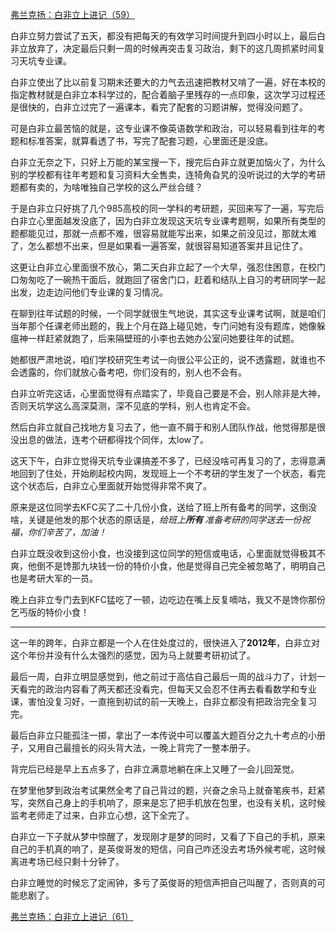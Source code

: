 <p></p><a href="https://zhuanlan.zhihu.com/p/102153383" data-draft-node="block" data-draft-type="link-card" data-image="https://pic2.zhimg.com/v2-09dc8c2f67456ee1acb4ad255d6d0061_180x120.jpg" data-image-width="919" data-image-height="292" class="internal">弗兰克扬：白非立上进记（59）</a><p>白非立努力尝试了五天，都没有把每天的有效学习时间提升到四小时以上，最后白非立放弃了，决定最后只剩一周的时候再突击复习政治，剩下的这几周抓紧时间复习天坑专业课。</p><p>白非立使出了比以前复习期末还要大的力气去迅速把教材又啃了一遍，好在本校的指定教材就是白非立本科学过的，配合着脑子里残存的一点印象，这次学习过程还是很快的，白非立过完了一遍课本，看完了配套的习题讲解，觉得没问题了。</p><p>可是白非立最苦恼的就是，这专业课不像英语数学和政治，可以轻易看到往年的考题和标准答案，就算看透了书，写完了配套习题，心里面还是没底。</p><p>白非立无奈之下，只好上万能的某宝搜一下，搜完后白非立就更加恼火了，为什么别的学校都有往年考题和复习资料大全售卖，连犄角旮旯的没听说过的大学的考研题都有卖的，为啥唯独自己学校的这么严丝合缝？</p><p>于是白非立只好挑了几个985高校的同一学科的考研题，买回来写了一遍，写完后白非立心里面越发没底了，因为白非立发现这天坑专业课考题啊，如果所有类型的题都能见过，那就一点都不难，很容易就能写出来，如果之前没见过，那就太难了，怎么都想不出来，但是如果看一遍答案，就很容易知道答案并且记住了。</p><p>这更让白非立心里面很不放心，第二天白非立起了一个大早，强忍住困意，在校门口匆匆吃了一碗热干面后，就跑回了宿舍门口，赶着和结队上自习的考研同学一起出发，边走边问他们专业课的复习情况。</p><p>在聊到往年试题的时候，一个同学就很生气地说，其实这专业课考试啊，就是咱们当年那个任课老师出题的，我上个月在路上碰见她，专门问她有没有题库，她像躲瘟神一样赶紧就跑了，后来隔壁班的小李也去她办公室问她要往年的试题。</p><p>她都很严肃地说，咱们学校研究生考试一向很公平公正的，说不透露题，就谁也不会透露的，你们就放心备考吧，你们没有的，别人也不会有。</p><p>白非立听完这话，心里面觉得有点踏实了，毕竟自己要是不会，别人除非是大神，否则天坑学这么高深莫测，深不见底的学科，别人也肯定不会。</p><p>然后白非立就自己找地方复习去了，他一直不屑于和别人团队作战，他觉得那是很没出息的做法，连考个研都得找个同伴，太low了。</p><p>这天下午，白非立觉得天坑专业课搞差不多了，已经没啥可再复习的了，志得意满地回到了住处，开始刷起校内网，发现班上一个不考研的学生发了一个状态，看完这个状态后，白非立心里面就开始觉得非常不爽了。</p><p>原来是这位同学去KFC买了二十几份小食，送给了班上所有备考的同学，这倒没啥，关键是他发的那个状态的原话是，<i>给班上<b>所有 </b>准备考研的同学送去一份祝福，你们辛苦了，加油！</i></p><p>白非立既没收到这份小食，也没接到这位同学的短信或电话，心里面就觉得极其不爽，他倒不是馋那九块钱一份的特价小食，他是觉得自己完全被忽略了，明明自己也是考研大军的一员。</p><p>晚上白非立专门去到KFC猛吃了一顿，边吃边在嘴上反复嘀咕，我又不是馋你那份乞丐版的特价小食！</p><hr/><p>这一年的跨年，白非立都是一个人在住处度过的，很快进入了<b>2012年</b>，白非立对这个年份并没有什么太强烈的感觉，因为马上就要考研初试了。</p><p>最后一周，白非立明显感觉到，他之前过于高估自己最后一周的战斗力了，计划一天看完的政治内容看了两天都还没看完，但每天又会忍不住再去看看数学和专业课，害怕没复习好，一直拖到初试的前一天晚上，白非立都没有把政治完全复习完。</p><p>最后白非立只能孤注一掷，拿出了一本传说中可以覆盖大题百分之九十考点的小册子，又用自己最擅长的闷头背大法，一晚上背完了一整本册子。</p><p>背完后已经是早上五点多了，白非立满意地躺在床上又睡了一会儿回笼觉。</p><p>在梦里他梦到政治考试果然全考了自己背过的题，兴奋之余马上就奋笔疾书，赶紧写，突然自己身上的手机响了，原来是忘了把手机放在包里，也没有关机，这时候监考老师走了过来，白非立心想，这下全完了。</p><p>白非立一下子就从梦中惊醒了，发现刚才是梦的同时，又看了下自己的手机，原来自己的手机真的响了，是英俊哥发的短信，问自己咋还没去考场外候考呢，这时候离进考场已经只剩十分钟了。</p><p>白非立睡觉的时候忘了定闹钟，多亏了英俊哥的短信声把自己叫醒了，否则真的可能悲剧了。</p><a href="https://zhuanlan.zhihu.com/p/102312851" data-draft-node="block" data-draft-type="link-card" data-image="https://pic1.zhimg.com/v2-33aa86493308383ba26a770b0c3a37f8_180x120.jpg" data-image-width="966" data-image-height="329" class="internal">弗兰克扬：白非立上进记（61）</a><p></p>